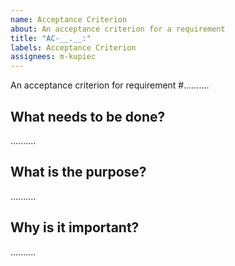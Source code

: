 ```yaml
---
name: Acceptance Criterion
about: An acceptance criterion for a requirement
title: "AC-__.__:"
labels: Acceptance Criterion
assignees: m-kupiec
---
```


An acceptance criterion for requirement #..........

## What needs to be done?

..........

## What is the purpose?

..........

## Why is it important?

..........
